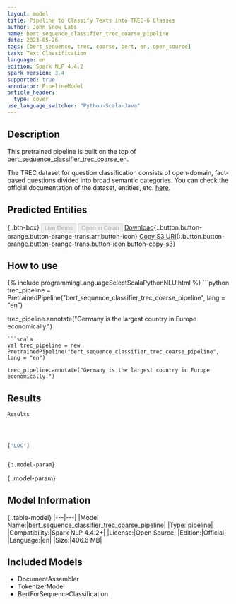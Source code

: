 ```yaml
---
layout: model
title: Pipeline to Classify Texts into TREC-6 Classes
author: John Snow Labs
name: bert_sequence_classifier_trec_coarse_pipeline
date: 2023-05-26
tags: [bert_sequence, trec, coarse, bert, en, open_source]
task: Text Classification
language: en
edition: Spark NLP 4.4.2
spark_version: 3.4
supported: true
annotator: PipelineModel
article_header:
  type: cover
use_language_switcher: "Python-Scala-Java"
---
```


## Description

This pretrained pipeline is built on the top of [bert_sequence_classifier_trec_coarse_en](https://nlp.johnsnowlabs.com/2021/11/06/bert_sequence_classifier_trec_coarse_en.html).

The TREC dataset for question classification consists of open-domain, fact-based questions divided into broad semantic categories. You can check the official documentation of the dataset, entities, etc. [here](https://search.r-project.org/CRAN/refmans/textdata/html/dataset_trec.html).

## Predicted Entities



{:.btn-box}
<button class="button button-orange" disabled>Live Demo</button>
<button class="button button-orange" disabled>Open in Colab</button>
[Download](https://s3.amazonaws.com/auxdata.johnsnowlabs.com/public/models/bert_sequence_classifier_trec_coarse_pipeline_en_4.4.2_3.4_1685062251815.zip){:.button.button-orange.button-orange-trans.arr.button-icon}
[Copy S3 URI](s3://auxdata.johnsnowlabs.com/public/models/bert_sequence_classifier_trec_coarse_pipeline_en_4.4.2_3.4_1685062251815.zip){:.button.button-orange.button-orange-trans.button-icon.button-copy-s3}

## How to use



<div class="tabs-box" markdown="1">
{% include programmingLanguageSelectScalaPythonNLU.html %}
```python
trec_pipeline = PretrainedPipeline("bert_sequence_classifier_trec_coarse_pipeline", lang = "en")

trec_pipeline.annotate("Germany is the largest country in Europe economically.")
```
```scala
val trec_pipeline = new PretrainedPipeline("bert_sequence_classifier_trec_coarse_pipeline", lang = "en")

trec_pipeline.annotate("Germany is the largest country in Europe economically.")
```
</div>

## Results

```bash
Results




['LOC']


{:.model-param}
```

{:.model-param}
## Model Information

{:.table-model}
|---|---|
|Model Name:|bert_sequence_classifier_trec_coarse_pipeline|
|Type:|pipeline|
|Compatibility:|Spark NLP 4.4.2+|
|License:|Open Source|
|Edition:|Official|
|Language:|en|
|Size:|406.6 MB|

## Included Models

- DocumentAssembler
- TokenizerModel
- BertForSequenceClassification